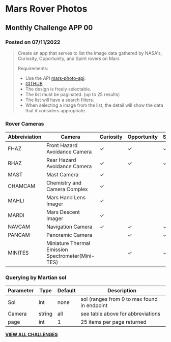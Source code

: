 # Mars Rover Photos

## Monthly Challenge APP 00

### Posted on 07/11/2022

> Create an app that serves to list the image data gathered by NASA's, Curiosity, Opportunity, 
> and Spirit rovers on Mars
> 
>
>  Requirements:
> 
> * Use the API [mars-photo-api](https://mars-photos.herokuapp.com/explore/). 
> * [GITHUB](https://github.com/chrisccerami/mars-photo-api#querying-the-api)
> * The design is freely selectable. 
> * The list must be paginated. (up to 25 results)
> * The list will have a search filters.
> * When selecting a image from the list, the detail will show the data that it considers appropriate.

### Rover Cameras

|Abbreiviation  |Camera                         |Curiosity  |Opportunity    |Spirit |
|   -           |   -                           |   -       |   -           |   -   |
| FHAZ          | Front Hazard Avoidance Camera | &check;   | &check;       |&check;|
| RHAZ          | Rear Hazard Avoidance Camera  | &check;   | &check;       |&check;|
| MAST          | Mast Camera                   | &check;   |               |       |
| CHAMCAM       | Chemistry and Camera Complex  | &check;   |               |       |
| MAHLI         | Mars Hand Lens Imager         | &check;   |               |       |
| MARDI         | Mars Descent Imager           | &check;   |               |       |
| NAVCAM        | Navigation Camera             | &check;   | &check;       |&check;|
| PANCAM        | Panoramic Camera              |           | &check;       |&check;|
| MINITES       | Miniature Thermal Emission Spectrometer(Mini-TES) |   |&check;|&check;|

### Querying by Martian sol

|Parameter  |Type   |Default    |Description    |
|   -       |   -   |   -       |   -           |
| Sol       | int   | none      | sol (ranges from 0 to max found in endpoint |
| Camera    | string| all       | see table above for abbreviations |
| page      | int   | 1         | 25 items per page returned|

[**VIEW ALL CHALLENGES**](./README.md)